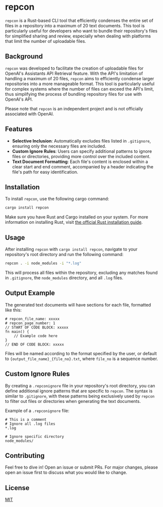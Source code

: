 # repcon

`repcon` is a Rust-based CLI tool that efficiently condenses the entire set of files in a repository into a maximum of 20 text documents. This tool is particularly useful for developers who want to bundle their repository's files for simplified sharing and review, especially when dealing with platforms that limit the number of uploadable files.

## Background

`repcon` was developed to facilitate the creation of uploadable files for OpenAI's Assistants API Retrieval feature. With the API's limitation of handling a maximum of 20 files, `repcon` aims to efficiently condense larger repositories into a more manageable format. This tool is particularly useful for complex systems where the number of files can exceed the API's limit, thus simplifying the process of bundling repository files for use with OpenAI's API.

Please note that `repcon` is an independent project and is not officially associated with OpenAI.

## Features

- **Selective Inclusion**: Automatically excludes files listed in `.gitignore`, ensuring only the necessary files are included.
- **Custom Ignore Rules**: Users can specify additional patterns to ignore files or directories, providing more control over the included content.
- **Text Document Formatting**: Each file's content is enclosed within a clear start and end comment, accompanied by a header indicating the file's path for easy identification.

## Installation

To install `repcon`, use the following cargo command:

```bash
cargo install repcon
```

Make sure you have Rust and Cargo installed on your system. For more information on installing Rust, visit [the official Rust installation guide](https://www.rust-lang.org/tools/install).

## Usage

After installing `repcon` with `cargo install repcon`, navigate to your repository's root directory and run the following command:

```bash
repcon . -i node_modules -i "*.log"
```

This will process all files within the repository, excluding any matches found in `.gitignore`, the `node_modules` directory, and all `.log` files.

## Output Example

The generated text documents will have sections for each file, formatted like this:

```
# repcon_file_name: xxxxx
# repcon_page_number: 1
// START OF CODE BLOCK: xxxxx
fn main() {
    // Example code here
}
// END OF CODE BLOCK: xxxxx
```

Files will be named according to the format specified by the user, or default to `{output_file_name}_{file_no}.txt`, where `file_no` is a sequence number.

## Custom Ignore Rules

By creating a `.repconignore` file in your repository's root directory, you can define additional ignore patterns that are specific to `repcon`. The syntax is similar to `.gitignore`, with these patterns being exclusively used by `repcon` to filter out files or directories when generating the text documents.

Example of a `.repconignore` file:

```
# This is a comment
# Ignore all .log files
*.log

# Ignore specific directory
node_modules/
```

## Contributing

Feel free to dive in! Open an issue or submit PRs. For major changes, please open an issue first to discuss what you would like to change.

## License

[MIT](LICENSE)

